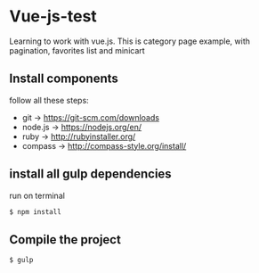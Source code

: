 # Vue-js-test
Learning to work with vue.js. This is category page example, with pagination, favorites list and minicart

## Install components
follow all these steps:
- git -> https://git-scm.com/downloads
- node.js -> https://nodejs.org/en/
- ruby -> http://rubyinstaller.org/
- compass -> http://compass-style.org/install/

## install all gulp dependencies
run on terminal
```bash
$ npm install
```

## Compile the project
```bash
$ gulp
```